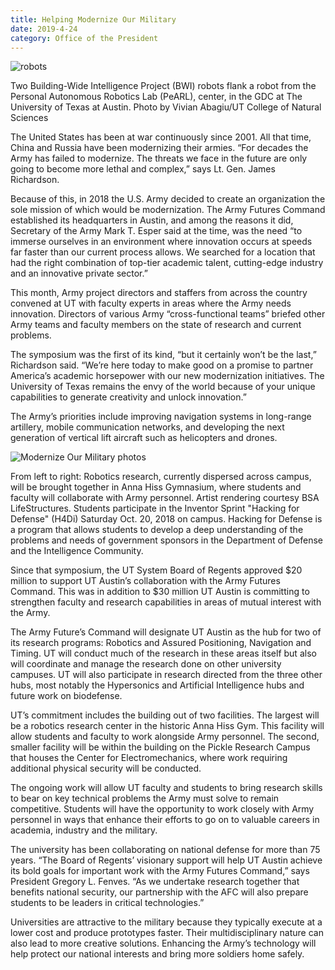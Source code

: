 ```yaml
--- 
title: Helping Modernize Our Military
date: 2019-4-24
category: Office of the President
---
```


![robots](http://research.utexas.edu/showcase/assets/js/fileman/Uploads/niekum_stone_robots.jpg)

Two Building-Wide Intelligence Project (BWI) robots flank a robot from the Personal Autonomous Robotics Lab (PeARL), center, in the GDC at The University of Texas at Austin. Photo by Vivian Abagiu/UT College of Natural Sciences

The United States has been at war continuously since 2001. All that time, China and Russia have been modernizing their armies. “For decades the Army has failed to modernize. The threats we face in the future are only going to become more lethal and complex,” says Lt. Gen. James Richardson.

Because of this, in 2018 the U.S. Army decided to create an organization the sole mission of which would be modernization. The Army Futures Command established its headquarters in Austin, and among the reasons it did, Secretary of the Army Mark T. Esper said at the time, was the need “to immerse ourselves in an environment where innovation occurs at speeds far faster than our current process allows. We searched for a location that had the right combination of top-tier academic talent, cutting-edge industry and an innovative private sector.”

This month, Army project directors and staffers from across the country convened at UT with faculty experts in areas where the Army needs innovation. Directors of various Army “cross-functional teams” briefed other Army teams and faculty members on the state of research and current problems.

The symposium was the first of its kind, “but it certainly won’t be the last,” Richardson said. “We’re here today to make good on a promise to partner America’s academic horsepower with our new modernization initiatives. The University of Texas remains the envy of the world because of your unique capabilities to generate creativity and unlock innovation.”

The Army’s priorities include improving navigation systems in long-range artillery, mobile communication networks, and developing the next generation of vertical lift aircraft such as helicopters and drones.

![Modernize Our Military photos](http://research.utexas.edu/showcase/assets/js/fileman/Uploads/Modernize-Our-Military-photos.png)

From left to right: Robotics research, currently dispersed across campus, will be brought together in Anna Hiss Gymnasium, where students and faculty will collaborate with Army personnel. Artist rendering courtesy BSA LifeStructures. Students participate in the Inventor Sprint "Hacking for Defense" (H4Di) Saturday Oct. 20, 2018 on campus. Hacking for Defense is a program that allows students to develop a deep understanding of the problems and needs of government sponsors in the Department of Defense and the Intelligence Community.

Since that symposium, the UT System Board of Regents approved $20 million to support UT Austin’s collaboration with the Army Futures Command. This was in addition to $30 million UT Austin is committing to strengthen faculty and research capabilities in areas of mutual interest with the Army.

The Army Future’s Command will designate UT Austin as the hub for two of its research programs: Robotics and Assured Positioning, Navigation and Timing. UT will conduct much of the research in these areas itself but also will coordinate and manage the research done on other university campuses. UT will also participate in research directed from the three other hubs, most notably the Hypersonics and Artificial Intelligence hubs and future work on biodefense.

UT’s commitment includes the building out of two facilities. The largest will be a robotics research center in the historic Anna Hiss Gym. This facility will allow students and faculty to work alongside Army personnel. The second, smaller facility will be within the building on the Pickle Research Campus that houses the Center for Electromechanics, where work requiring additional physical security will be conducted.

The ongoing work will allow UT faculty and students to bring research skills to bear on key technical problems the Army must solve to remain competitive. Students will have the opportunity to work closely with Army personnel in ways that enhance their efforts to go on to valuable careers in academia, industry and the military.

The university has been collaborating on national defense for more than 75 years. “The Board of Regents’ visionary support will help UT Austin achieve its bold goals for important work with the Army Futures Command,” says President Gregory L. Fenves. “As we undertake research together that benefits national security, our partnership with the AFC will also prepare students to be leaders in critical technologies.”

Universities are attractive to the military because they typically execute at a lower cost and produce prototypes faster. Their multidisciplinary nature can also lead to more creative solutions. Enhancing the Army’s technology will help protect our national interests and bring more soldiers home safely.